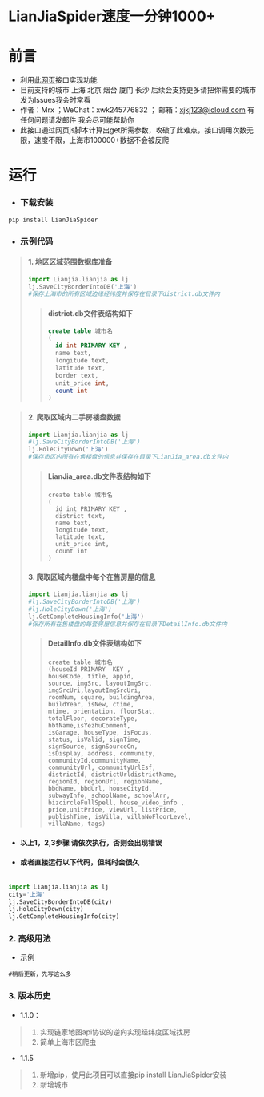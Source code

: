 # LianJiaSpider速度一分钟1000+

# 前言
+ 利用[此网页](https://sh.lianjia.com/ditu/)接口实现功能 
+ 目前支持的城市 上海 北京 烟台 厦门 长沙 后续会支持更多请把你需要的城市发为Issues我会时常看
+ 作者：Mrx ；WeChat：xwk245776832 ； 邮箱：xjkj123@icloud.com 有任何问题请发邮件 我会尽可能帮助你
+ 此接口通过网页js脚本计算出get所需参数，攻破了此难点，接口调用次数无限，速度不限，上海市100000+数据不会被反爬

# 运行
   
   
+ ### 下载安装

```commandline
pip install LianJiaSpider
```


+ ### 示例代码

> #### 1. 地区区域范围数据库准备
> ```python
> import Lianjia.lianjia as lj
> lj.SaveCityBorderIntoDB('上海')
> #保存上海市的所有区域边缘经纬度并保存在目录下district.db文件内
> ```
> >  #### district.db文件表结构如下
> > 
> > ```sql
> > create table 城市名 
> > (
> >   id int PRIMARY KEY ,
> >   name text,
> >   longitude text,
> >   latitude text,
> >   border text,
> >   unit_price int,
> >   count int
> > )
> > ```

> #### 2. 爬取区域内二手房楼盘数据
> ```python
> import Lianjia.lianjia as lj
> #lj.SaveCityBorderIntoDB('上海')
> lj.HoleCityDown('上海')
> #保存市区内所有在售楼盘的信息并保存在目录下LianJia_area.db文件内
> ```
> > #### LianJia_area.db文件表结构如下
> > ```
> > create table 城市名 
> > (
> >   id int PRIMARY KEY ,
> >   district text,
> >   name text,
> >   longitude text,
> >   latitude text,
> >   unit_price int,
> >   count int
> > )
> > ```
> #### 3. 爬取区域内楼盘中每个在售房屋的信息
> ```python
> import Lianjia.lianjia as lj
> #lj.SaveCityBorderIntoDB('上海')
> #lj.HoleCityDown('上海')
> lj.GetCompleteHousingInfo('上海')
> #保存所有在售楼盘的每套房屋信息并保存在目录下DetailInfo.db文件内
> ```
> >  #### DetailInfo.db文件表结构如下
> > ```
> > create table 城市名 
> > (houseId PRIMARY  KEY , 
> > houseCode, title, appid, 
> > source, imgSrc, layoutImgSrc, 
> > imgSrcUri,layoutImgSrcUri, 
> > roomNum, square, buildingArea, 
> > buildYear, isNew, ctime,
> > mtime, orientation, floorStat, 
> > totalFloor, decorateType, 
> > hbtName,isYezhuComment, 
> > isGarage, houseType, isFocus, 
> > status, isValid, signTime,
> > signSource, signSourceCn, 
> > isDisplay, address, community, 
> > communityId,communityName, 
> > communityUrl, communityUrlEsf, 
> > districtId, districtUrldistrictName, 
> > regionId, regionUrl, regionName, 
> > bbdName, bbdUrl, houseCityId,
> > subwayInfo, schoolName, schoolArr, 
> > bizcircleFullSpell, house_video_info , 
> > price,unitPrice, viewUrl, listPrice, 
> > publishTime, isVilla, villaNoFloorLevel,
> > villaName, tags)
> > ```
+ #### 以上1，2,3步骤 请依次执行，否则会出现错误

+ #### 或者直接运行以下代码，但耗时会很久
```python

import Lianjia.lianjia as lj
city='上海'
lj.SaveCityBorderIntoDB(city)
lj.HoleCityDown(city)
lj.GetCompleteHousingInfo(city)
```
### 2. 高级用法
+ 示例
```
#稍后更新，先写这么多

```


### 3. 版本历史
+ 1.1.0：
> 1. 实现链家地图api协议的逆向实现经纬度区域找房
> 2. 简单上海市区爬虫
+ 1.1.5
> 1. 新增pip，使用此项目可以直接pip install LianJiaSpider安装
> 2. 新增城市



